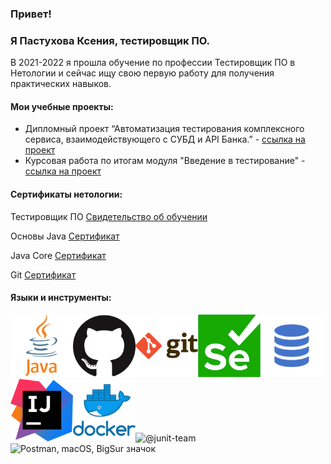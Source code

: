 ### Привет! 
### Я Пастухова Ксения, тестировщик ПО.

В 2021-2022 я прошла обучение по профессии Тестировщик ПО в Нетологии и сейчас ищу свою первую работу для получения практических навыков.

#### Мои учебные проекты:

* Дипломный проект “Автоматизация тестирования комплексного сервиса, взаимодействующего с СУБД и API Банка.” - [ссылка на проект](https://github.com/KseniaShepherd/Thesis-PastukhovaK)
* Курсовая работа по итогам модуля "Введение в тестирование" - [ссылка на проект](https://docs.google.com/spreadsheets/d/18N7Bz9868-wQ-dOfJl9XwRJ6Ywb0LHCePSApzOivQ98/edit#gid=0)

#### Сертификаты нетологии:

Тестировщик ПО [Свидетельство об обучении](https://netology.ru/backend/api/user/programs/19676/pdf_certificate)

Основы Java [Сертификат](https://netology.ru/backend/api/user/programs/11732/pdf_certificate)

Java Core [Сертификат](https://netology.ru/backend/api/user/programs/13782/pdf_certificate)

Git [Сертификат](https://www.google.com/url?q=https://netology.ru/backend/api/user/programs/11736/pdf_certificate&sa=D&source=docs&ust=1646810994473319&usg=AOvVaw2cT_0Z6Joc2gIZuRAylqcL)

#### Языки и инструменты:
<img src="https://raw.githubusercontent.com/github/explore/5b3600551e122a3277c2c5368af2ad5725ffa9a1/topics/java/java.png" width="100" height="100" alt="java logo"><img src="https://raw.githubusercontent.com/github/explore/78df643247d429f6cc873026c0622819ad797942/topics/github/github.png" width="100" height="100" alt="github logo"><img src="https://raw.githubusercontent.com/github/explore/80688e429a7d4ef2fca1e82350fe8e3517d3494d/topics/git/git.png" width="100" height="100" alt="git logo"><img src="https://raw.githubusercontent.com/github/explore/6c7084bb772f6fabaae377f5ae4a607594234ee6/topics/selenium/selenium.png" width="100" height="100" alt="selenium logo"><img src="https://raw.githubusercontent.com/github/explore/80688e429a7d4ef2fca1e82350fe8e3517d3494d/topics/sql/sql.png" width="100" height="100" alt="sql logo"><img src="https://raw.githubusercontent.com/github/explore/caa262eeb858e81282d6f651d6eef1f8730b54ba/topics/intellij-idea/intellij-idea.png" width="100" height="100" alt="intellij-idea logo"><img src="https://raw.githubusercontent.com/github/explore/80688e429a7d4ef2fca1e82350fe8e3517d3494d/topics/docker/docker.png" width="100" height="100" alt="docker logo"><img itemprop="image" class="avatar flex-shrink-0 mb-3 mr-3 mb-md-0 mr-md-4" src="https://avatars.githubusercontent.com/u/874086?s=200&amp;v=4" width="100" height="100" alt="@junit-team"><img id="image" data-size="512" class="img-responsive" src="https://cdn.icon-icons.com/icons2/3053/PNG/512/postman_macos_bigsur_icon_189815.png" title="Postman, macOS, BigSur значок бесплатно" alt="Postman, macOS, BigSur значок" style="height: 96px;">
